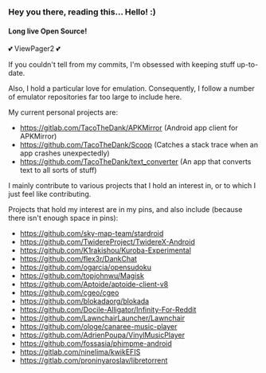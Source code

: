 ### Hey you there, reading this... Hello! :)

#### Long live Open Source!

<!--
**TacoTheDank/TacoTheDank** is a ✨ _special_ ✨ repository because its `README.md` (this file) appears on your GitHub profile.

Here are some ideas to get you started:

- 🔭 I’m currently working on ...
- 🌱 I’m currently learning ...
- 👯 I’m looking to collaborate on ...
- 🤔 I’m looking for help with ...
- 💬 Ask me about ...
- 📫 How to reach me: ...
- 😄 Pronouns: ...
- ⚡ Fun fact: ...
-->

💕 ViewPager2 💕

If you couldn't tell from my commits, I'm obsessed with keeping stuff up-to-date.

Also, I hold a particular love for emulation. Consequently, I follow a number of emulator repositories far too large to include here.

My current personal projects are:
- https://gitlab.com/TacoTheDank/APKMirror (Android app client for APKMirror)
- https://github.com/TacoTheDank/Scoop (Catches a stack trace when an app crashes unexpectedly)
- https://github.com/TacoTheDank/text_converter (An app that converts text to all sorts of stuff)

I mainly contribute to various projects that I hold an interest in, or to which I just feel like contributing.

Projects that hold my interest are in my pins, and also include (because there isn't enough space in pins):
- https://github.com/sky-map-team/stardroid
- https://github.com/TwidereProject/TwidereX-Android
- https://github.com/K1rakishou/Kuroba-Experimental
- https://github.com/flex3r/DankChat
- https://github.com/ogarcia/opensudoku
- https://github.com/topjohnwu/Magisk
- https://github.com/Aptoide/aptoide-client-v8
- https://github.com/cgeo/cgeo
- https://github.com/blokadaorg/blokada
- https://github.com/Docile-Alligator/Infinity-For-Reddit
- https://github.com/LawnchairLauncher/Lawnchair
- https://github.com/ologe/canaree-music-player
- https://github.com/AdrienPoupa/VinylMusicPlayer
- https://github.com/fossasia/phimpme-android
- https://gitlab.com/ninelima/kwikEFIS
- https://gitlab.com/proninyaroslav/libretorrent
